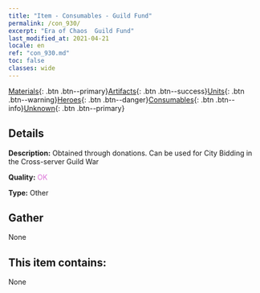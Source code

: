 ```yaml
---
title: "Item - Consumables - Guild Fund"
permalink: /con_930/
excerpt: "Era of Chaos  Guild Fund"
last_modified_at: 2021-04-21
locale: en
ref: "con_930.md"
toc: false
classes: wide
---
```

 [Materials](/Items/){: .btn .btn--primary}[Artifacts](/Items/Artifacts/){: .btn .btn--success}[Units](/Items/Units/){: .btn .btn--warning}[Heroes](/Items/Heroes/){: .btn .btn--danger}[Consumables](/Items/Consumables/){: .btn .btn--info}[Unknown](/Items/Unknown/){: .btn .btn--primary}

## Details
 **Description:** Obtained through donations. Can be used for City Bidding in the Cross-server Guild War

 **Quality:** <span style="color: #DA70D6">OK</span>

 **Type:** Other

## Gather

  None

## This item contains:

  None

